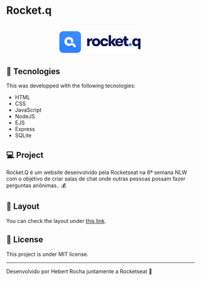 # Rocket.q

<h1 align="center">
  <img alt="rocket.q" title="rocket.q" src="./public/images/logo-github.svg" width="220px" />
</h1>

## 🚀 Tecnologies

This was developped with the following tecnologies:

- HTML
- CSS
- JavaScript
- NodeJS
- EJS
- Express
- SQLite

## 💻 Project

Rocket.Q é um website desenvolvido pela Rocketseat na 6ª semana NLW com o objetivo de criar salas de chat onde outras pessoas possam fazer perguntas anônimas.. 💰

## 🔖 Layout

You can check the layout under [this link](https://www.figma.com/file/v3w1iRz1PUlN1iaUdnRl7K/Roquet.q-%2302-(Copy)?node-id=159%3A1143&viewport=-5165%2C-1035%2C1.6507904529571533). 

## :memo: License

This project is under MIT license. 

---

Desenvolvido por Hebert Rocha juntamente a Rocketseat :wave: 

